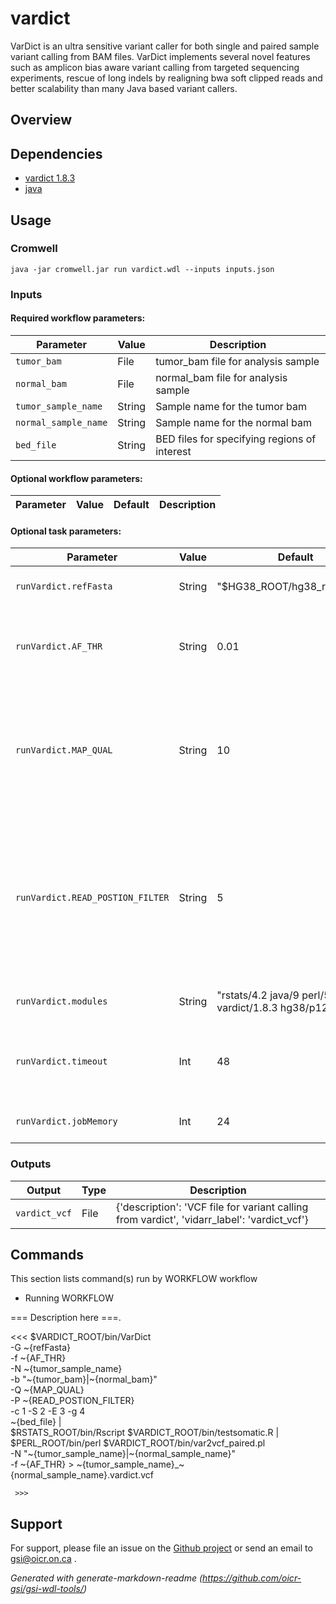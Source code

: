 # vardict

VarDict is an ultra sensitive variant caller for both single and paired sample variant calling from BAM files. VarDict implements several novel features such as amplicon bias aware variant calling from targeted sequencing experiments, rescue of long indels by realigning bwa soft clipped reads and better scalability than many Java based variant callers.

## Overview

## Dependencies

* [vardict 1.8.3](https://github.com/pachterlab/vardict)
* [java](https://www.java.com/en/)


## Usage

### Cromwell
```
java -jar cromwell.jar run vardict.wdl --inputs inputs.json
```

### Inputs

#### Required workflow parameters:
Parameter|Value|Description
---|---|---
`tumor_bam`|File|tumor_bam file for analysis sample
`normal_bam`|File|normal_bam file for analysis sample
`tumor_sample_name`|String|Sample name for the tumor bam
`normal_sample_name`|String|Sample name for the normal bam
`bed_file`|String|BED files for specifying regions of interest


#### Optional workflow parameters:
Parameter|Value|Default|Description
---|---|---|---


#### Optional task parameters:
Parameter|Value|Default|Description
---|---|---|---
`runVardict.refFasta`|String|"$HG38_ROOT/hg38_random.fa"|The reference fasta
`runVardict.AF_THR`|String|0.01|The threshold for allele frequency, default: 0.01 or 1%
`runVardict.MAP_QUAL`|String|10| Mapping quality. If set, reads with mapping quality less than the number will be filtered and ignored
`runVardict.READ_POSTION_FILTER`|String|5|The read position filter. If the mean variants position is less that specified, it is considered false positive. Default: 5
`runVardict.modules`|String|"rstats/4.2 java/9 perl/5.30 vardict/1.8.3 hg38/p12"|Names and versions of modules
`runVardict.timeout`|Int|48|Timeout in hours, needed to override imposed limits
`runVardict.jobMemory`|Int|24|Memory in Gb for this job


### Outputs

Output | Type | Description
---|---|---
`vardict_vcf`|File|{'description': 'VCF file for variant calling from vardict', 'vidarr_label': 'vardict_vcf'}


## Commands
 This section lists command(s) run by WORKFLOW workflow
 
 * Running WORKFLOW
 
 === Description here ===.
 
 <<<
         $VARDICT_ROOT/bin/VarDict \
             -G ~{refFasta} \
             -f ~{AF_THR} \
             -N ~{tumor_sample_name} \
             -b "~{tumor_bam}|~{normal_bam}" \
             -Q ~{MAP_QUAL} \
             -P ~{READ_POSTION_FILTER} \
             -c 1 -S 2 -E 3 -g 4 \
             ~{bed_file} | \
             $RSTATS_ROOT/bin/Rscript $VARDICT_ROOT/bin/testsomatic.R | \
             $PERL_ROOT/bin/perl $VARDICT_ROOT/bin/var2vcf_paired.pl \
             -N "~{tumor_sample_name}|~{normal_sample_name}" \
             -f ~{AF_THR}  > ~{tumor_sample_name}_~{normal_sample_name}.vardict.vcf
   
     >>>
 ## Support

For support, please file an issue on the [Github project](https://github.com/oicr-gsi) or send an email to gsi@oicr.on.ca .

_Generated with generate-markdown-readme (https://github.com/oicr-gsi/gsi-wdl-tools/)_
